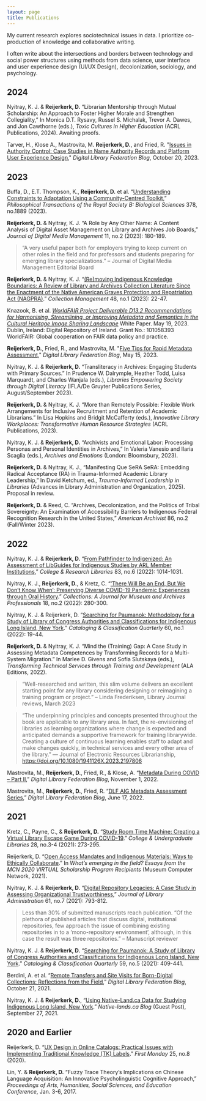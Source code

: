 ```yaml
---
layout: page
title: Publications
---
```

My current research explores sociotechnical issues in data. I prioritize co-production of knowledge and collaborative writing.


I often write about the intersections and borders between technology and social power structures using methods from data science, user interface and user experience design (UI/UX Design), decolonization, sociology, and psychology. 

## 2024
Nyitray, K. J. & **Reijerkerk, D.** “Librarian Mentorship through Mutual Scholarship: An Approach to Foster Higher Morale and Strengthen Collegiality,” In Monica D.T. Rysavy, Russel S. Michalak, Trevor A. Dawes, and Jon Cawthorne (eds.), _Toxic Cultures in Higher Education_ (ACRL Publications, 2024). Awaiting proofs.

Tarver, H., Klose A., Mastrovita, M. **Reijerkerk, D.**, and Fried, R. "[Issues in Authority Control: Case Studies in Name Authority Records and Platform User Experience Design](https://www.diglib.org/issues-in-authority-control-case-studies-in-name-authority-records-and-platform-user-experience-design/)," _Digital Library Federation Blog_, October 20, 2023.

## 2023
Buffa, D., E.T. Thompson, K., **Reijerkerk, D.** et al. “[Understanding Constraints to Adaptation Using a Community-Centred Toolkit](https://doi.org/10.1098/rstb.2022.0391),” _Philosophical Transactions of the Royal Society B: Biological Sciences_ 378, no.1889 (2023).

**Reijerkerk, D.** & Nyitray, K. J. “A Role by Any Other Name: A Content Analysis of Digital Asset Management on Library and Archives Job Boards,” _Journal of Digital Media Management_ 11, no.2 (2023): 180-189.

>“A very useful paper both for employers trying to keep current on other roles in the field and for professors and students preparing for emerging library specializations.” – Journal of Digital Media Management Editorial Board

**Reijerkerk, D.** & Nyitray, K. J. “[(Re)moving Indigenous Knowledge Boundaries: A Review of  Library and Archives Collection Literature Since the Enactment of the Native American Graves Protection and Repatriation Act (NAGPRA)](https://doi.org/10.1080/01462679.2022.2033144 ).” _Collection Management_ 48, no.1 (2023): 22-47. 

Knazook, B. et al. [_WorldFAIR Project Deliverable D13.2 Recommendations for Harmonising, Streamlining, or Improving Metadata and Semantics in the Cultural Heritage Image Sharing Landscape_](https://doi.org/10.5281/zenodo.7897244) White Paper. May 19, 2023. Dublin, Ireland: Digital Repository of Ireland. Grant No.: 101058393 WorldFAIR: Global cooperation on FAIR data policy and practice. 

**Reijerkerk, D.**, Fried, R., and Mastrovita, M. "[Five Tips for Rapid Metadata Assessment](https://www.diglib.org/five-tips-for-rapid-metadata-assessment/)," _Digital Library Federation Blog_, May 15, 2023.

Nyitray, K. J. & **Reijerkerk, D.** “Transliteracy in Archives: Engaging Students with Primary Sources.” In Prudence W. Dalrymple, Heather Todd, Luisa Marquardt, and Charles Wanjala (eds.), _Libraries Empowering Society through Digital Literacy_ (IFLA/De Gruyter Publications Series, August/September 2023). 

**Reijerkerk, D.** & Nyitray, K. J. “More than Remotely Possible: Flexible Work Arrangements for Inclusive Recruitment and Retention of Academic Librarians.” In Lisa Hopkins and Bridgit McCafferty (eds.), _Innovative Library Workplaces: Transformative Human Resource Strategies_ (ACRL Publications, 2023).

Nyitray, K. J. & **Reijerkerk, D.** “Archivists and Emotional Labor: Processing Personas and Personal Identities in Archives,” In Valeria Vanesio and Ilaria Scaglia (eds.), _Archives and Emotions_ (London: Bloomsbury, 2023).

**Reijerkerk, D.** & Nyitray, K. J., “Manifesting Que SeRA SeRA: Embedding Radical Acceptance (RA) in Trauma-Informed Academic Library Leadership,” In David Ketchum, ed., _Trauma-Informed Leadership in Libraries_ (Advances in Library Administration and Organization, 2025). Proposal in review. 

**Reijerkerk, D.** & Reed, C. “Archives, Decolonization, and the Politics of Tribal Sovereignty: An Examination of Accessibility Barriers to Indigenous Federal Recognition Research in the United States,” _American Archivist_ 86, no.2 (Fall/Winter 2023).

## 2022
Nyitray, K. J. & **Reijerkerk, D.** “[From Pathfinder to Indigenized: An Assessment of LibGuides for Indigenous Studies by ARL Member Institutions](https://doi.org/10.5860/crl.83.6.1014),” _College & Research Libraries_ 83, no.6 (2022): 1014-1031.

Nyitray, K. J., **Reijerkerk, D.**, & Kretz, C. “[‘There Will Be an End, But We Don’t Know When’: Preserving Diverse COVID-19 Pandemic Experiences through Oral History](https://doi.org/10.1177/15501906221079052).” _Collections: A Journal for Museum and Archives Professionals_ 18, no.2 (2022): 280-300. 

Nyitray, K. J. & Reijerkerk, D. “[Searching for Paumanok: Methodology for a Study of Library of Congress Authorities and Classifications for Indigenous Long Island, New York](https://doi.org/10.1080/01639374.2021.1989640).” _Cataloging & Classification Quarterly_ 60, no.1 (2022): 19-44.   

**Reijerkerk, D.** & Nyitray, K. J. “Mind the (Training) Gap: A Case Study in Assessing Metadata Competences by Transforming Records for a Multi-System Migration.” In Marlee D. Givens and Sofia Slutskaya (eds.), _Transforming Technical Services through Training and Development_ (ALA Editions, 2022). 

>“Well-researched and written, this slim volume delivers an excellent starting point for any library considering designing or reimagining a training program or project.” – Linda Frederiksen, Library Journal reviews, March 2023

>“The underpinning principles and concepts presented throughout the book are applicable to any library area. In fact, the re-envisioning of libraries as learning organizations where change is expected and anticipated demands a supportive framework for training librarywide. Creating a culture of continuous learning enables staff to adapt and make changes quickly, in technical services and every other area of the library.” — Journal of Electronic Resources Librarianship, https://doi.org/10.1080/1941126X.2023.2197806 

Mastrovita, M., **Reijerkerk, D.**, Fried, R., & Klose, A. “[Metadata During COVID – Part II](https://www.diglib.org/metadata-during-covid-part-ii/),” _Digital Library Federation Blog_, November 1, 2022.  

Mastrovita, M., **Reijerkerk, D.**, Fried, R. “[DLF AIG Metadata Assessment Series](https://www.diglib.org/dlf-aig-metadata-assessment-series/),” _Digital Library Federation Blog_, June 17, 2022. 

## 2021
Kretz, C., Payne, C., & **Reijerkerk, D.** “[Study Room Time Machine: Creating a Virtual Library Escape Game During COVID-19](https://doi.org/10.1080/10691316.2021.1975341).” _College & Undergraduate Libraries_ 28, no.3-4 (2021): 273-295. 

Reijerkerk, D. “[Open Access Mandates and Indigenous Materials: Ways to Ethically Collaborate](https://publications.mcn.edu/2020-scholars/).” In _What’s emerging in the field? Essays from the MCN 2020 VIRTUAL Scholarship Program Recipients_ (Museum Computer Network, 2021).

Nyitray, K. J. & **Reijerkerk, D.** “[Digital Repository Legacies: A Case Study in Assessing Organizational Trustworthiness](https://doi.org/10.1080/01930826.2021.1972729),” _Journal of Library Administration_ 61, no.7 (2021): 793-812. 

>Less than 30% of submitted manuscripts reach publication. “Of the plethora of published articles that discuss digital, institutional repositories, few approach the issue of combining existing repositories in to a ‘mono-repository environment’, although, in this case the result was three repositories.” – Manuscript reviewer

Nyitray, K. J. & **Reijerkerk, D.** “[Searching for Paumanok: A Study of Library of Congress Authorities and Classifications for Indigenous Long Island, New York](https://doi.org/10.1080/01639374.2021.1929627).” _Cataloging & Classification Quarterly_ 59, no.5 (2021): 409-441.  

Berdini, A. et al. “[Remote Transfers and Site Visits for Born-Digital Collections: Reflections from the Field](https://www.diglib.org/remote-transfers-and-site-visits-for-born-digital-collections-reflections-from-the-field/),” _Digital Library Federation Blog_, October 21, 2021. 

Nyitray, K. J. & **Reijerkerk, D.**, “[Using Native-Land.ca Data for Studying Indigenous Long Island, New York](https://native-land.ca/using-native-land-ca-data-for-studying-indigenous-long-island-new-york/).” _Native-lands.ca Blog_ (Guest Post), September 27, 2021. 

## 2020 and Earlier
Reijerkerk, D. “[UX Design in Online Catalogs: Practical Issues with Implementing Traditional Knowledge (TK) Labels](https://doi.org/10.5210/fm.v25i8.10406).” _First Monday_ 25, no.8 (2020).

Lin, Y. & **Reijerkerk, D.** “Fuzzy Trace Theory’s Implications on Chinese Language Acquisition: An Innovative Psycholinguistic Cognitive Approach,” _Proceedings of Arts, Humanities, Social Sciences, and Education Conference_, Jan. 3-6, 2017. 
